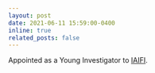 ```yaml
---
layout: post
date: 2021-06-11 15:59:00-0400
inline: true
related_posts: false
---
```


Appointed as a Young Investigator to [IAIFI](https://iaifi.org/alumni.html).
